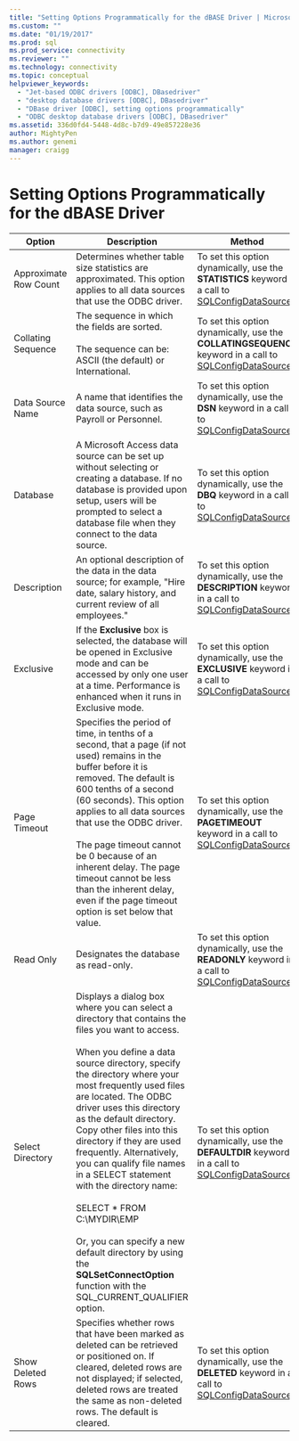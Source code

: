 ```yaml
---
title: "Setting Options Programmatically for the dBASE Driver | Microsoft Docs"
ms.custom: ""
ms.date: "01/19/2017"
ms.prod: sql
ms.prod_service: connectivity
ms.reviewer: ""
ms.technology: connectivity
ms.topic: conceptual
helpviewer_keywords: 
  - "Jet-based ODBC drivers [ODBC], DBasedriver"
  - "desktop database drivers [ODBC], DBasedriver"
  - "DBase driver [ODBC], setting options programmatically"
  - "ODBC desktop database drivers [ODBC], DBasedriver"
ms.assetid: 336d0fd4-5448-4d8c-b7d9-49e857228e36
author: MightyPen
ms.author: genemi
manager: craigg
---
```

# Setting Options Programmatically for the dBASE Driver

|Option|Description|Method|  
|------------|-----------------|------------|  
|Approximate Row Count|Determines whether table size statistics are approximated. This option applies to all data sources that use the ODBC driver.|To set this option dynamically, use the **STATISTICS** keyword in a call to [SQLConfigDataSource](../../odbc/microsoft/sqlconfigdatasource-dbase-driver.md).|  
|Collating Sequence|The sequence in which the fields are sorted.<br /><br /> The sequence can be: ASCII (the default) or International.|To set this option dynamically, use the **COLLATINGSEQUENCE** keyword in a call to [SQLConfigDataSource](../../odbc/microsoft/sqlconfigdatasource-dbase-driver.md).|  
|Data Source Name|A name that identifies the data source, such as Payroll or Personnel.|To set this option dynamically, use the **DSN** keyword in a call to [SQLConfigDataSource](../../odbc/microsoft/sqlconfigdatasource-dbase-driver.md).|  
|Database|A Microsoft Access data source can be set up without selecting or creating a database. If no database is provided upon setup, users will be prompted to select a database file when they connect to the data source.|To set this option dynamically, use the **DBQ** keyword in a call to [SQLConfigDataSource](../../odbc/microsoft/sqlconfigdatasource-dbase-driver.md).|  
|Description|An optional description of the data in the data source; for example, "Hire date, salary history, and current review of all employees."|To set this option dynamically, use the **DESCRIPTION** keyword in a call to [SQLConfigDataSource](../../odbc/microsoft/sqlconfigdatasource-dbase-driver.md).|  
|Exclusive|If the **Exclusive** box is selected, the database will be opened in Exclusive mode and can be accessed by only one user at a time. Performance is enhanced when it runs in Exclusive mode.|To set this option dynamically, use the **EXCLUSIVE** keyword in a call to [SQLConfigDataSource](../../odbc/microsoft/sqlconfigdatasource-dbase-driver.md).|  
|Page Timeout|Specifies the period of time, in tenths of a second, that a page (if not used) remains in the buffer before it is removed. The default is 600 tenths of a second (60 seconds). This option applies to all data sources that use the ODBC driver.<br /><br /> The page timeout cannot be 0 because of an inherent delay. The page timeout cannot be less than the inherent delay, even if the page timeout option is set below that value.|To set this option dynamically, use the **PAGETIMEOUT** keyword in a call to [SQLConfigDataSource](../../odbc/microsoft/sqlconfigdatasource-dbase-driver.md).|  
|Read Only|Designates the database as read-only.|To set this option dynamically, use the **READONLY** keyword in a call to [SQLConfigDataSource](../../odbc/microsoft/sqlconfigdatasource-dbase-driver.md).|  
|Select Directory|Displays a dialog box where you can select a directory that contains the files you want to access.<br /><br /> When you define a data source directory, specify the directory where your most frequently used files are located. The ODBC driver uses this directory as the default directory. Copy other files into this directory if they are used frequently. Alternatively, you can qualify file names in a SELECT statement with the directory name:<br /><br /> SELECT \* FROM C:\MYDIR\EMP<br /><br /> Or, you can specify a new default directory by using the **SQLSetConnectOption** function with the SQL_CURRENT_QUALIFIER option.|To set this option dynamically, use the **DEFAULTDIR** keyword in a call to [SQLConfigDataSource](../../odbc/microsoft/sqlconfigdatasource-dbase-driver.md).|  
|Show Deleted Rows|Specifies whether rows that have been marked as deleted can be retrieved or positioned on. If cleared, deleted rows are not displayed; if selected, deleted rows are treated the same as non-deleted rows. The default is cleared.|To set this option dynamically, use the **DELETED** keyword in a call to [SQLConfigDataSource](../../odbc/microsoft/sqlconfigdatasource-dbase-driver.md).|
